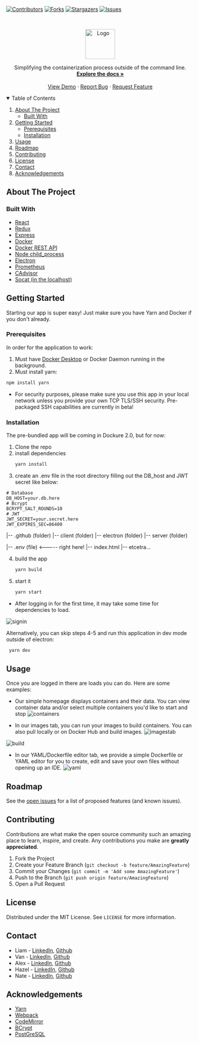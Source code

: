 [![Contributors][contributors-shield]][contributors-url]
[![Forks][forks-shield]][forks-url]
[![Stargazers][stars-shield]][stars-url]
[![Issues][issues-shield]][issues-url]

<!-- [![MIT License][license-shield]][license-url]
[![LinkedIn][linkedin-shield]][linkedin-url] -->



<!-- PROJECT LOGO -->
<br />
<p align="center">
  <a href="https://github.com/oslabs-beta/dockure">
    <img src="https://raw.githubusercontent.com/oslabs-beta/dockure/dev/.github/dockureIconLogoV2.png" alt="Logo" width="80" height="80">
  </a>
  <p align="center">
    Simplifying the containerization process outside of the command line.
    <br />
    <a href="https://github.com/oslabs-beta/dockure"><strong>Explore the docs »</strong></a>
    <br />
    <br />
    <a href="https://github.com/oslabs-beta/dockure">View Demo</a>
    ·
    <a href="https://github.com/oslabs-beta/dockure/issues">Report Bug</a>
    ·
    <a href="https://github.com/oslabs-beta/dockure/issues">Request Feature</a>
  </p>
</p>



<!-- TABLE OF CONTENTS -->
<details open="open">
  <summary>Table of Contents</summary>
  <ol>
    <li>
      <a href="#about-the-project">About The Project</a>
      <ul>
        <li><a href="#built-with">Built With</a></li>
      </ul>
    </li>
    <li>
      <a href="#getting-started">Getting Started</a>
      <ul>
        <li><a href="#prerequisites">Prerequisites</a></li>
        <li><a href="#installation">Installation</a></li>
      </ul>
    </li>
    <li><a href="#usage">Usage</a></li>
    <li><a href="#roadmap">Roadmap</a></li>
    <li><a href="#contributing">Contributing</a></li>
    <li><a href="#license">License</a></li>
    <li><a href="#contact">Contact</a></li>
    <li><a href="#acknowledgements">Acknowledgements</a></li>
  </ol>
</details>



<!-- ABOUT THE PROJECT -->
## About The Project

### Built With
* [React](https://reactjs.org/docs/getting-started.html)
* [Redux](https://redux.js.org/)
* [Express](https://expressjs.com/)
* [Docker](https://docs.docker.com/)
* [Docker REST API](https://docs.docker.com/engine/api/v1.41/#)
* [Node child_process](https://nodejs.org/api/child_process.html)
* [Electron](https://www.electronjs.org/docs)
* [Prometheus](https://prometheus.io/docs/introduction/overview/)
* [CAdvisor](https://github.com/google/cadvisor/blob/master/docs/storage/prometheus.md)
* [Socat (in the localhost)]()

<!-- GETTING STARTED -->
## Getting Started

Starting our app is super easy! Just make sure you have Yarn and Docker if you don't already.

### Prerequisites
In order for the application to work:
1. Must have [Docker Desktop](https://www.docker.com/products/docker-desktop) or Docker Daemon running in the background.
2. Must install yarn:
  ```sh
  npm install yarn
  ```
* For security purposes, please make sure you use this app in your local network unless you provide your own TCP TLS/SSH security. Pre-packaged SSH capabilities are currently in beta!
### Installation
The pre-bundled app will be coming in Dockure 2.0, but for now:
1. Clone the repo
2. install dependencies
   ```sh
   yarn install
   ```
3. create an .env file in the root directory filling out the DB_host and JWT secret like below:
```
# Database
DB_HOST=your.db.here
# Bcrypt
BCRYPT_SALT_ROUNDS=10
# JWT
JWT_SECRET=your.secret.here
JWT_EXPIRES_SEC=86400
```
|-- .github (folder)
|-- client (folder)
|-- electron (folder)
|-- server (folder)

|-- .env (file) <----- right here!
|-- index.html
|-- etcetra...
      
4. build the app
   ```sh
   yarn build
   ```
5. start it
   ```sh
   yarn start
   ```
* After logging in for the first time, it may take some time for dependencies to load.

![signin](https://raw.githubusercontent.com/oslabs-beta/dockure/dev/.github/signin.png)



Alternatively, you can skip steps 4-5 and run this application in dev mode outside of electron:
  ```sh
   yarn dev
   ```


<!-- USAGE EXAMPLES -->
## Usage
Once you are logged in there are loads you can do. Here are some examples:

* Our simple homepage displays containers and their data. You can view container data and/or select multiple containers you'd like to start and stop
![containers](https://raw.githubusercontent.com/oslabs-beta/dockure/dev/.github/containers.png)

* In our images tab, you can run your images to build containers. You can also pull locally or on Docker Hub and build images.
![imagestab](https://raw.githubusercontent.com/oslabs-beta/dockure/dev/.github/images.png)

![build](https://raw.githubusercontent.com/oslabs-beta/dockure/dev/.github/build.png)


* In our YAML/Dockerfile editor tab, we provide a simple Dockerfile or YAML editor for you to create, edit and save your own files without opening up an IDE.
![yaml](https://raw.githubusercontent.com/oslabs-beta/dockure/dev/.github/yamlEditor.png)

<!-- ROADMAP -->
## Roadmap

See the [open issues](https://github.com/oslabs-beta/dockure/issues) for a list of proposed features (and known issues).



<!-- CONTRIBUTING -->
## Contributing

Contributions are what make the open source community such an amazing place to learn, inspire, and create. Any contributions you make are **greatly appreciated**.

1. Fork the Project
2. Create your Feature Branch (`git checkout -b feature/AmazingFeature`)
3. Commit your Changes (`git commit -m 'Add some AmazingFeature'`)
4. Push to the Branch (`git push origin feature/AmazingFeature`)
5. Open a Pull Request

<!-- LICENSE -->
## License

Distributed under the MIT License. See `LICENSE` for more information.

<!-- CONTACT -->
## Contact


* Liam - [LinkedIn](https://www.linkedin.com/in/liamtalty/), [Github](github.com/lptalty)
* Van - [LinkedIn](https://Linkedin.com/in/biet-van-nguyen-6879434a/), [Github](github.com/vanbietnguyen)
* Alex - [LinkedIn](https://www.linkedin.com/in/alexander-zayas-jr/), [Github](github.com/AlexZayas)
* Hazel - [LinkedIn](https://www.linkedin.com/in/hyeseon-na/), [Github](github.com/hazel0109)
* Nate - [LinkedIn](https://Linkedin.com/in/nathanael-tracy/), [Github](github.com/n-tracy1)

<!-- ACKNOWLEDGEMENTS -->
## Acknowledgements
* [Yarn](https://classic.yarnpkg.com/en/docs/)
* [Webpack](https://webpack.js.org/)
* [CodeMirror](https://codemirror.net/doc/manual.html)
* [BCrypt](https://www.npmjs.com/package/bcrypt)
* [PostGreSQL](https://www.postgresql.org/docs/)

<!-- MARKDOWN LINKS & IMAGES -->
<!-- https://www.markdownguide.org/basic-syntax/#reference-style-links -->
[contributors-shield]: https://img.shields.io/github/contributors/oslabs-beta/dockure.svg?style=for-the-badge
[contributors-url]: https://github.com/oslabs-beta/dockure/graphs/contributors
[forks-shield]: https://img.shields.io/github/forks/oslabs-beta/dockure.svg?style=for-the-badge
[forks-url]: https://github.com/oslabs-beta/dockure/network/members
[stars-shield]: https://img.shields.io/github/stars/oslabs-beta/dockure.svg?style=for-the-badge
[stars-url]: https://github.com/oslabs-beta/dockure/stargazers
[issues-shield]: https://img.shields.io/github/issues/oslabs-beta/dockure.svg?style=for-the-badge
[issues-url]: https://github.com/oslabs-beta/dockure/issues

<!-- [license-shield]: https://img.shields.io/github/license/oslabs-beta/dockure.svg?style=for-the-badge
[license-url]: https://github.com/oslabs-beta/dockure/blob/master/LICENSE.txt -->
<!-- [linkedin-shield]: https://img.shields.io/badge/-LinkedIn-black.svg?style=for-the-badge&logo=linkedin&colorB=555
[linkedin-url]: 
[product-screenshot]: images/screenshot.png -->
